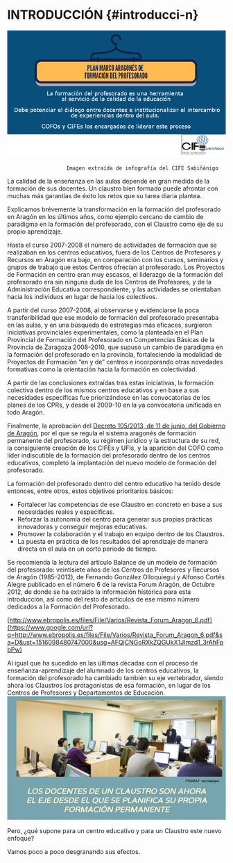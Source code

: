 # INTRODUCCIÓN {#introducci-n}

![](images/image1.png)

                       Imagen extraída de infografía del CIFE Sabiñánigo

La calidad de la enseñanza en las aulas depende en gran medida de la formación de sus docentes. Un claustro bien formado puede afrontar con muchas más garantías de éxito los retos que su tarea diaria plantea.

Explicamos brévemente la transformación en la formación del profesorado en Aragón en los últimos años, como ejemplo cercano de cambio de paradigma en la formación del profesorado, con el Claustro como eje de su propio aprendizaje.    

Hasta el curso 2007-2008 el número de actividades de formación que se realizaban en los centros educativos, fuera de los Centros de Profesores y Recursos en Aragón era bajo, en comparación con los cursos, seminarios y grupos de trabajo que estos Centros ofrecían al profesorado. Los Proyectos de Formación en centro eran muy escasos, el liderazgo de la formación del profesorado era sin ninguna duda de los Centros de Profesores, y de la Administración Educativa correspondiente, y las actividades se orientaban hacia los individuos en lugar de hacia los colectivos.

A partir del curso 2007-2008, al observarse y evidenciarse la poca transferibilidad que ese modelo de formación del profesorado presentaba en las aulas, y en una búsqueda de estrategias más eficaces, surgieron iniciativas provinciales experimentales, como la planteada en el Plan Provincial de Formación del Profesorado en Competencias Básicas de la Provincia de Zaragoza 2008-2010, que supuso un cambio de paradigma en la formación del profesorado en la provincia, fortaleciendo la modalidad de Proyectos de Formación “en y de” centros e incorporando otras novedades formativas como la orientación hacia la formación en colectividad.

A partir de las conclusiones extraídas tras estas iniciativas, la formación colectiva dentro de los mismos centros educativos y en base a sus necesidades específicas fue priorizándose en las convocatorias de los planes de los CPRs, y desde el 2009-10 en la ya convocatoria unificada en todo Aragón.

Finalmente, la aprobación del [Decreto 105/2013, de 11 de junio, del Gobierno de Aragón](https://www.google.com/url?q=http://www.educaragon.org/Files/Files/UserFiles/File/DECRETO%2520Form%2520Prof_BOA%252025-6-2013.pdf&sa=D&ust=1516098480746000&usg=AFQjCNGIf_4cqfm_sV-Pyh0C_l8U-azBZg), por el que se regula el sistema aragonés de formación permanente del profesorado, su régimen jurídico y la estructura de su red, la consiguiente creación de los CIFEs y UFIs, y la aparición del COFO como líder indiscutible de la formación del profesorado dentro de los centros educativos, completó la implantación del nuevo modelo de formación del profesorado.

La formación del profesorado dentro del centro educativo ha tenido desde entonces, entre otros, estos objetivos prioritarios básicos:

*   Fortalecer las competencias de ese Claustro en concreto en base a sus necesidades reales y específicas.
*   Reforzar la autonomía del centro para generar sus propias prácticas innovadoras y  conseguir mejoras educativas.
*   Promover la colaboración y el trabajo en equipo dentro de los Claustros.
*   La puesta en práctica de los resultados del aprendizaje de manera directa en el aula en un corto periodo de tiempo.

Se recomienda la lectura del artículo Balance de un modelo de formación del profesorado: veintisiete años de los Centros de Profesores y Recursos de Aragón (1985-2012), de Fernando González Olloquiegui y Alfonso Cortés Alegre publicado en el número 6 de la revista Forum Aragón, de Octubre 2012, de donde se ha extraído la información histórica para esta introducción, así como del resto de artículos de ese mismo número dedicados a la Formación del Profesorado.

[http://www.ebropolis.es/files/File/Varios/Revista_Forum_Aragon_6.pdf](https://www.google.com/url?q=http://www.ebropolis.es/files/File/Varios/Revista_Forum_Aragon_6.pdf&sa=D&ust=1516098480747000&usg=AFQjCNGoRXkZQGUkX1JImzd1_3rAhFpbPw) 

Al igual que ha sucedido en las últimas décadas con el proceso de enseñanza-aprendizaje del alumnado de los centros educativos, la formación del profesorado ha cambiado también su eje vertebrador, siendo ahora los Claustros los protagonistas de esa formación, en lugar de los Centros de Profesores y Departamentos de Educación.![](images/image3.png)

Pero, ¿qué supone para un centro educativo y para un Claustro este nuevo enfoque?

Vamos poco a poco desgranando sus efectos.